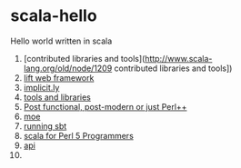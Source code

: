 scala-hello
===========

Hello world written in scala


  1. [contributed libraries and tools](http://www.scala-lang.org/old/node/1209 contributed libraries and tools])
  2. [lift web framework](http://liftweb.net/)
  3. [implicit.ly](http://notes.implicit.ly/)
  4. [tools and libraries](https://wiki.scala-lang.org/display/SW/Tools+and+Libraries)
  5. [Post functional, post-modern or just Perl++](http://blog.enfranchisedmind.com/2010/03/post-functional-scala/)
  6. [moe](https://github.com/MoeOrganization/moe)
  7. [running sbt](http://www.scala-sbt.org/release/docs/Getting-Started/Running.html)
  8. [scala for Perl 5 Programmers](https://github.com/garu/scala-for-perl5-programmers)
  9. [api](http://www.scala-lang.org/api/current/)
  10. 
